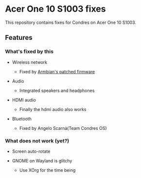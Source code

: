 # Acer One 10 S1003 fixes

This repository contains fixes for Condres on Acer One 10 S1003.

## Features
### What's fixed by this

* Wireless network
  * Fixed by [Armbian's patched firmware](https://github.com/armbian/firmware)

* Audio
  * Integrated speakers and headphones

* HDMI audio
  * Finally the hdmi audio also works

* Bluetooth
  * Fixed by Angelo Scarnà(Team Condres OS)

### What does not work (yet?)

* Screen auto-rotate

* GNOME on Wayland is glitchy
  * Use XOrg for the time being
